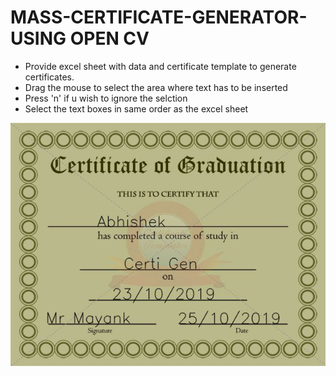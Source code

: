 # MASS-CERTIFICATE-GENERATOR-USING OPEN CV
* Provide excel sheet with data and certificate template to generate certificates.
* Drag the mouse to select the area where text has to be inserted
* Press 'n' if u wish to ignore the selction
* Select the text boxes in same order as the excel sheet

![Generated Certificate Example](./Generated/0.png)

